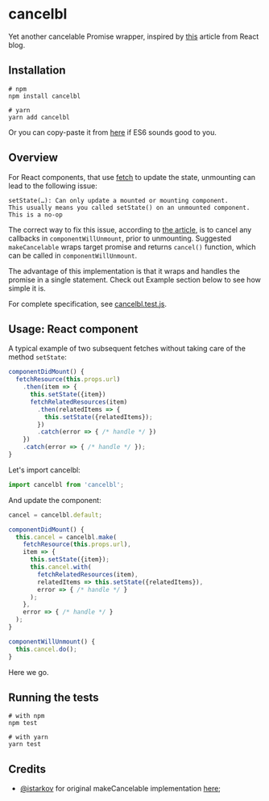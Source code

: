 # cancelbl
Yet another cancelable Promise wrapper,
inspired by [this](https://facebook.github.io/react/blog/2015/12/16/ismounted-antipattern.html) article from React blog.

## Installation

```shell
# npm
npm install cancelbl

# yarn
yarn add cancelbl
```

Or you can copy-paste it from [here](https://github.com/sergeysolovev/cancelbl/blob/master/src/cancelbl.js) if ES6 sounds good to you.

## Overview
For React components, that use [fetch](https://developer.mozilla.org/en/docs/Web/API/Fetch_API) to update the state, unmounting can lead to the following issue:
```
setState(…): Can only update a mounted or mounting component.
This usually means you called setState() on an unmounted component. This is a no-op
```
The correct way to fix this issue, according to [the article](https://facebook.github.io/react/blog/2015/12/16/ismounted-antipattern.html), is to cancel any callbacks in `componentWillUnmount`, prior to unmounting.
Suggested `makeCancelable` wraps target promise and returns `cancel()` function, which can be called in `componentWillUnmount`.

The advantage of this implementation is that it wraps and handles the promise in a single statement. Check out Example section below to see how simple it is.

For complete specification, see [cancelbl.test.js](https://github.com/sergeysolovev/make-cancelable/blob/master/src/cancelbl.test.js).

## Usage: React component
A typical example of two subsequent fetches without taking care of the method `setState`:

```javascript
componentDidMount() {
  fetchResource(this.props.url)
    .then(item => {
      this.setState({item})
      fetchRelatedResources(item)
        .then(relatedItems => {
          this.setState({relatedItems});
        })
        .catch(error => { /* handle */ })
    })
    .catch(error => { /* handle */ });
}
```

Let's import cancelbl:

```javascript
import cancelbl from 'cancelbl';
```

And update the component:

```javascript
cancel = cancelbl.default;

componentDidMount() {
  this.cancel = cancelbl.make(
    fetchResource(this.props.url),
    item => {
      this.setState({item});
      this.cancel.with(
        fetchRelatedResources(item),
        relatedItems => this.setState({relatedItems}),
        error => { /* handle */ }
      );
    },
    error => { /* handle */ }
  );
}

componentWillUnmount() {
  this.cancel.do();
}
```

Here we go.

## Running the tests

```shell
# with npm
npm test

# with yarn
yarn test
```

## Credits
- [@istarkov](https://github.com/istarkov) for original makeCancelable implementation [here](https://github.com/facebook/react/issues/5465#issuecomment-157888325);
